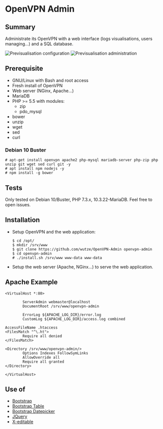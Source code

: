 # OpenVPN Admin

## Summary
Administrate its OpenVPN with a web interface (logs visualisations, users managing...) and a SQL database.

![Previsualisation configuration](https://lutim.cpy.re/fUq2rxqz)
![Previsualisation administration](https://lutim.cpy.re/wwYMkHcM)


## Prerequisite

  * GNU/Linux with Bash and root access
  * Fresh install of OpenVPN
  * Web server (NGinx, Apache...)
  * MariaDB
  * PHP >= 5.5 with modules:
    * zip
    * pdo_mysql
  * bower
  * unzip
  * wget
  * sed
  * curl

### Debian 10 Buster

````
# apt-get install openvpn apache2 php-mysql mariadb-server php-zip php unzip git wget sed curl git -y
# apt install npm nodejs -y
# npm install -g bower
````

## Tests

Only tested on Debian 10/Buster, PHP 7.3.x, 10.3.22-MariaDB.
Feel free to open issues.

## Installation

  * Setup OpenVPN and the web application:

        $ cd /opt/
        $ mkdir /srv/www
        $ git clone https://github.com/wutze/OpenVPN-Admin openvpn-admin
        $ cd openvpn-admin
        # ./install.sh /srv/www www-data www-data

  * Setup the web server (Apache, NGinx...) to serve the web application.

## Apache Example
````
<VirtualHost *:80>

        ServerAdmin webmaster@localhost
        DocumentRoot /srv/www/openvpn-admin

        ErrorLog ${APACHE_LOG_DIR}/error.log
        CustomLog ${APACHE_LOG_DIR}/access.log combined

AccessFileName .htaccess
<FilesMatch "^\.ht">
        Require all denied
</FilesMatch>

<Directory /srv/www/openvpn-admin/>
        Options Indexes FollowSymLinks
        AllowOverride all
        Require all granted
</Directory>

</VirtualHost>

````

## Use of

  * [Bootstrap](https://github.com/twbs/bootstrap)
  * [Bootstrap Table](http://bootstrap-table.wenzhixin.net.cn/)
  * [Bootstrap Datepicker](https://github.com/eternicode/bootstrap-datepicker)
  * [JQuery](https://jquery.com/)
  * [X-editable](https://github.com/vitalets/x-editable)
